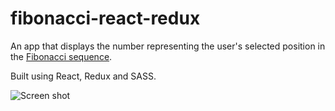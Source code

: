 # fibonacci-react-redux

An app that displays the number representing the user's selected position in the [Fibonacci sequence](https://en.wikipedia.org/wiki/Fibonacci_number).

Built using React, Redux and SASS.

![Screen shot](screen_shot/png)